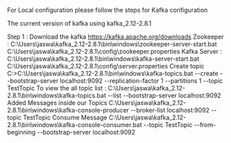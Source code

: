 For Local configuration please follow the steps for Kafka configuration

The current version of kafka using kafka_2.12-2.8.1

Step 1 : Download the kafka https://kafka.apache.org/downloads
Zookeeper :
C:\Users\jaswa\kafka_2.12-2.8.1\bin\windows\zookeeper-server-start.bat C:\Users\jaswa\kafka_2.12-2.8.1\config\zookeeper.properties
Kafka Server :
C:\Users\jaswa\kafka_2.12-2.8.1\bin\windows\kafka-server-start.bat C:\Users\jaswa\kafka_2.12-2.8.1\config\server.properties
Create topic
C:\>C:\Users\jaswa\kafka_2.12-2.8.1\bin\windows\kafka-topics.bat --create --bootstrap-server localhost:9092 --replication-factor 1 --partitions 1 --topic TestTopic
To view the all topic list :
C:\Users\jaswa\kafka_2.12-2.8.1\bin\windows\kafka-topics.bat --list --bootstrap-server localhost:9092
Added Messages inside our Topics
C:\Users\jaswa\kafka_2.12-2.8.1\bin\windows\kafka-console-producer --broker-list localhost:9092 --topic TestTopic
Consume Message
C:\Users\jaswa\kafka_2.12-2.8.1\bin\windows\kafka-console-consumer.bat --topic TestTopic --from-beginning --bootstrap-server localhost:9092